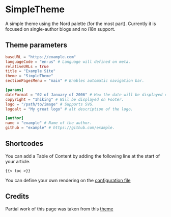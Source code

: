 # SimpleTheme

A simple theme using the Nord palette (for the most part). Currently it is
focused on single-author blogs and no i18n support.

## Theme parameters

```TOML
baseURL = "https://example.com"
languageCode = "en-us" # Language will defined on meta.
relativeURLs = true
title = "Example Site"
theme = "SimpleTheme"
sectionPagesMenu = "main" # Enables automatic navigation bar.

[params]
dateFormat = "02 of January of 2006" # How the date will be displayed on posts.
copyright = "1hiking" # Will be displayed on Footer.
logo = "/path/to/image" # Supports SVG.
logoalt = "My great logo" # alt description of the logo.

[author]
name = "example" # Name of the author.
github = "example" # https://github.com/example.
```

## Shortcodes

You can add a Table of Content by adding the following line at the start of your
article.

`{{< toc >}}`

You can define your own rendering on the
[configuration file](https://gohugo.io/getting-started/configuration-markup#table-of-contents)

## Credits

Partial work of this page was taken from this
[theme](https://github.com/qua3k/blog-theme)
